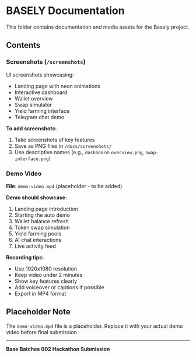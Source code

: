 # BASELY Documentation

This folder contains documentation and media assets for the Basely project.

## Contents

### Screenshots (`/screenshots`)
UI screenshots showcasing:
- Landing page with neon animations
- Interactive dashboard
- Wallet overview
- Swap simulator
- Yield farming interface
- Telegram chat demo

**To add screenshots:**
1. Take screenshots of key features
2. Save as PNG files in `/docs/screenshots/`
3. Use descriptive names (e.g., `dashboard-overview.png`, `swap-interface.png`)

### Demo Video
**File**: `demo-video.mp4` (placeholder - to be added)

**Demo should showcase:**
1. Landing page introduction
2. Starting the auto demo
3. Wallet balance refresh
4. Token swap simulation
5. Yield farming pools
6. AI chat interactions
7. Live activity feed

**Recording tips:**
- Use 1920x1080 resolution
- Keep video under 2 minutes
- Show key features clearly
- Add voiceover or captions if possible
- Export in MP4 format

## Placeholder Note

The `demo-video.mp4` file is a placeholder. Replace it with your actual demo video before final submission.

---

**Base Batches 002 Hackathon Submission**
